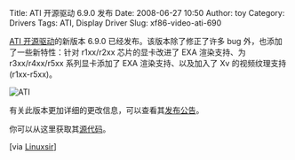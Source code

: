 Title: ATI 开源驱动 6.9.0 发布
Date: 2008-06-27 10:50
Author: toy
Category: Drivers
Tags: ATI, Display Driver
Slug: xf86-video-ati-690

[ATI 开源驱动](http://www.x.org/wiki/radeon)的新版本 6.9.0
已经发布。该版本除了修正了许多 bug 外，也添加了一些新特性：针对
r1xx/r2xx 芯片的显卡改进了 EXA 渲染支持、为 r3xx/r4xx/r5xx
系列显卡添加了 EXA 渲染支持、以及加入了 Xv 的视频纹理支持 (r1xx-r5xx)。

![ATI](http://i.linuxtoy.org/i/2007/09/ati.jpg)

有关此版本更加详细的更改信息，可以查看其[发布公告](http://lists.freedesktop.org/archives/xorg-announce/2008-June/000596.html)。

你可以从这里获取其[源代码](http://xorg.freedesktop.org/archive/individual/driver/xf86-video-ati-6.9.0.tar.bz2)。

[via [Linuxsir](http://www.linuxsir.org/bbs/thread332160.html)]
